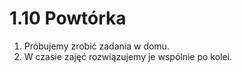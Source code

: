 1.10 Powtórka
=============

1. Próbujemy zrobić zadania w domu.
2. W czasie zajęć rozwiązujemy je wspólnie po kolei.